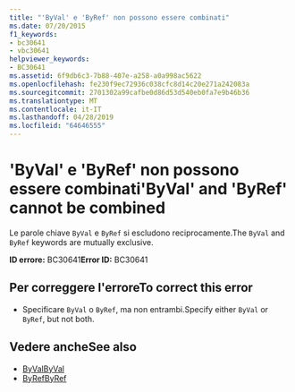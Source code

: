 ```yaml
---
title: "'ByVal' e 'ByRef' non possono essere combinati"
ms.date: 07/20/2015
f1_keywords:
- bc30641
- vbc30641
helpviewer_keywords:
- BC30641
ms.assetid: 6f9db6c3-7b88-407e-a258-a0a998ac5622
ms.openlocfilehash: fe230f9ec72936c038cfc8d14c20e271a242083a
ms.sourcegitcommit: 2701302a99cafbe0d86d53d540eb0fa7e9b46b36
ms.translationtype: MT
ms.contentlocale: it-IT
ms.lasthandoff: 04/28/2019
ms.locfileid: "64646555"
---
```

# <a name="byval-and-byref-cannot-be-combined"></a><span data-ttu-id="4140a-102">'ByVal' e 'ByRef' non possono essere combinati</span><span class="sxs-lookup"><span data-stu-id="4140a-102">'ByVal' and 'ByRef' cannot be combined</span></span>
<span data-ttu-id="4140a-103">Le parole chiave `ByVal` e `ByRef` si escludono reciprocamente.</span><span class="sxs-lookup"><span data-stu-id="4140a-103">The `ByVal` and `ByRef` keywords are mutually exclusive.</span></span>  
  
 <span data-ttu-id="4140a-104">**ID errore:** BC30641</span><span class="sxs-lookup"><span data-stu-id="4140a-104">**Error ID:** BC30641</span></span>  
  
## <a name="to-correct-this-error"></a><span data-ttu-id="4140a-105">Per correggere l'errore</span><span class="sxs-lookup"><span data-stu-id="4140a-105">To correct this error</span></span>  
  
- <span data-ttu-id="4140a-106">Specificare `ByVal` o `ByRef`, ma non entrambi.</span><span class="sxs-lookup"><span data-stu-id="4140a-106">Specify either `ByVal` or `ByRef`, but not both.</span></span>  
  
## <a name="see-also"></a><span data-ttu-id="4140a-107">Vedere anche</span><span class="sxs-lookup"><span data-stu-id="4140a-107">See also</span></span>

- [<span data-ttu-id="4140a-108">ByVal</span><span class="sxs-lookup"><span data-stu-id="4140a-108">ByVal</span></span>](../../visual-basic/language-reference/modifiers/byval.md)
- [<span data-ttu-id="4140a-109">ByRef</span><span class="sxs-lookup"><span data-stu-id="4140a-109">ByRef</span></span>](../../visual-basic/language-reference/modifiers/byref.md)
